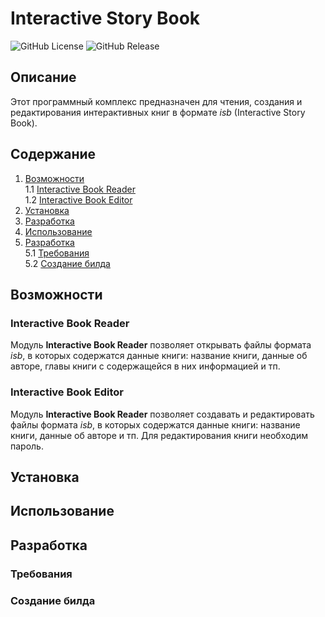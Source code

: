 # Interactive Story Book
![GitHub License](https://img.shields.io/github/license/b3r8t3r/Interactive-Story-Book)
![GitHub Release](https://img.shields.io/github/v/release/b3r8t3r/Interactive-Story-Book?label=version)


## Описание
Этот программный комплекс предназначен для чтения, создания и редактирования интерактивных книг в формате *isb* (Interactive Story Book).

## Содержание

1. [Возможности]() \
1.1 [Interactive Book Reader](#interactive-book-reader) \
1.2 [Interactive Book Editor](#interactive-book-editor)
2. [Установка]()
3. [Разработка]()
4. [Использование]()
5. [Разработка]() \
5.1 [Требования]() \
5.2 [Создание билда]() 

## Возможности

### Interactive Book Reader
Модуль **Interactive Book Reader** позволяет открывать файлы формата *isb*, в которых содержатся данные книги: название книги, данные об авторе, главы книги с содержащейся в них информацией и тп.

### Interactive Book Editor
Модуль **Interactive Book Reader** позволяет создавать и редактировать файлы формата *isb*, в которых содержатся данные книги: название книги, данные об авторе и тп. Для редактирования книги необходим пароль.

## Установка



## Использование



## Разработка

### Требования



### Создание билда

